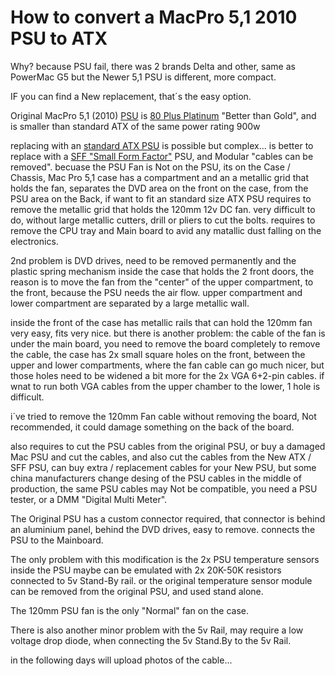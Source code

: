 # How to convert a MacPro 5,1 2010 PSU to ATX

Why?
because PSU fail, there was 2 brands Delta and other, same as PowerMac G5
but the Newer 5,1 PSU is different, more compact.

IF you can find a New replacement, that´s the easy option.

Original MacPro 5,1 (2010) [PSU](https://en.wikipedia.org/wiki/Power_supply_unit_(computer)) is [80 Plus Platinum](https://en.wikipedia.org/wiki/80_Plus#Efficiency_level_certifications) "Better than Gold",
and is smaller than standard ATX of the same power rating 900w

replacing with an [standard ATX PSU](https://en.wikipedia.org/wiki/ATX#Power_supply) is possible but complex...
is better to replace with a [SFF "Small Form Factor"](https://en.wikipedia.org/wiki/Small_form_factor_PC) PSU, and Modular "cables can be removed".
becuase the PSU Fan is Not on the PSU, its on the Case / Chassis,
Mac Pro 5,1 case has a compartment and an a metallic grid that holds the fan,
separates the DVD area on the front on the case, from the PSU area on the Back, 
if want to fit an standard size ATX PSU
requires to remove the metallic grid that holds the 120mm 12v DC fan. 
very difficult to do, without large metallic cutters, drill or pliers to cut the bolts.
requires to remove the CPU tray and Main board to avid any matallic dust falling on the electronics.

2nd problem is DVD drives, need to be removed permanently and the plastic spring mechanism inside the case that holds the 2 front doors,
the reason is to move the fan from the "center" of the upper compartment, to the front, because the PSU needs the air flow.
upper compartment and lower compartment are separated by a large metallic wall.

inside the front of the case has metallic rails that can hold the 120mm fan very easy, fits very nice.
but there is another problem: the cable of the fan is under the main board, 
you need to remove the board completely to remove the cable, 
the case has 2x small square holes on the front, between the upper and lower compartments,
where the fan cable can go much nicer, but those holes need to be widened a bit more for the 2x VGA 6+2-pin cables.
if wnat to run both VGA cables from the upper chamber to the lower, 1 hole is difficult.

i´ve tried to remove the 120mm Fan cable without removing the board, Not recommended, it could damage something on the back of the board.

also requires to cut the PSU cables from the original PSU, or buy a damaged Mac PSU and cut the cables, 
and also cut the cables from the New ATX / SFF PSU,
can buy extra / replacement cables for your New PSU, but some china manufacturers change desing of the PSU cables in the middle of production,
the same PSU cables may Not be compatible, you need a PSU tester, or a DMM "Digital Multi Meter".

The Original PSU has a custom connector required,
that connector is behind an aluminium panel, behind the DVD drives, easy to remove.
connects the PSU to the Mainboard.

The only problem with this modification is the 2x PSU temperature sensors inside the PSU
maybe can be emulated with 2x 20K-50K resistors connected to 5v Stand-By rail.
or the original temperature sensor module can be removed from the original PSU, and used stand alone.

The 120mm PSU fan is the only "Normal" fan on the case.

There is also another minor problem with the 5v Rail, may require a low voltage drop diode, when connecting the 5v Stand.By to the 5v Rail.

in the following days will upload photos of the cable...



